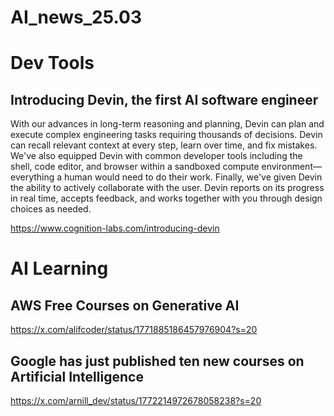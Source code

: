 # AI_news_25.03

# Dev Tools 
## Introducing Devin, the first AI software engineer

With our advances in long-term reasoning and planning, Devin can plan and execute complex engineering tasks requiring thousands of decisions. Devin can recall relevant context at every step, learn over time, and fix mistakes.
We've also equipped Devin with common developer tools including the shell, code editor, and browser within a sandboxed compute environment—everything a human would need to do their work.
Finally, we've given Devin the ability to actively collaborate with the user. Devin reports on its progress in real time, accepts feedback, and works together with you through design choices as needed.

https://www.cognition-labs.com/introducing-devin


# AI Learning 

## AWS Free Courses on Generative AI 
https://x.com/alifcoder/status/1771885186457976904?s=20

## Google has just published ten new courses on Artificial Intelligence
https://x.com/arnill_dev/status/1772214972678058238?s=20







